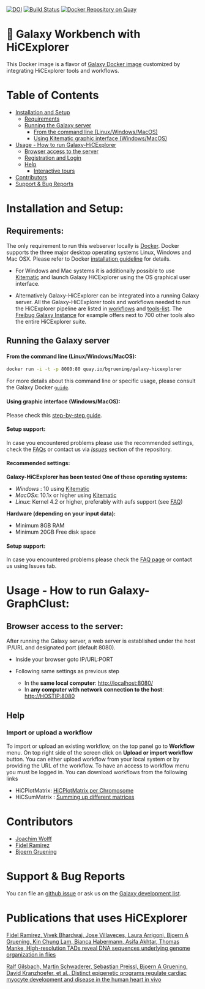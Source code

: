 [![DOI](https://zenodo.org/badge/5466/bgruening/docker-galaxy-stable.svg)](https://zenodo.org/badge/latestdoi/5466/bgruening/docker-galaxy-stable)
[![Build Status](https://travis-ci.org/deeptools/docker-galaxy-hicexplorer.svg?branch=master)](https://travis-ci.org/deeptools/docker-galaxy-hicexplorer)
[![Docker Repository on Quay](https://quay.io/repository/bgruening/galaxy-hicexplorer/status "Docker Repository on Quay")](https://quay.io/repository/bgruening/galaxy-hicexplorer)


:whale: Galaxy Workbench with HiCExplorer
=========================================

This Docker image is a flavor of [Galaxy Docker image](https://github.com/bgruening/docker-galaxy-stable) customized by integrating HiCExplorer tools and workflows.


Table of Contents
=================
 
   * [Installation and Setup](#installation-and-setup)
      * [Requirements](#requirements)
      * [Running the Galaxy server](#running-the-galaxy-server)
         * [From the command line (Linux/Windows/MacOS)](#from-the-command-line-linuxwindowsmacos)
         * [Using Kitematic graphic interface (Windows/MacOS)](#using-kitematic-graphic-interface-windowsmacos)
   * [Usage - How to run Galaxy-HiCExplorer](#usage---how-to-run-galaxy-hicexplorer)
      * [Browser access to the server](#browser-access-to-the-server)
      * [Registration and Login](#registration-and-login)
      * [Help](#help)
         * [Interactive tours](#interactive-tours)
   * [Contributors](#contributors)
   * [Support &amp; Bug Reports](#support--bug-reports)

# Installation and Setup:
## Requirements:

The only requirement to run this webserver locally is [Docker](https://docs.docker.com/installation).
Docker supports the three major desktop operating systems  Linux, Windows and Mac OSX. Please refer to Docker [installation guideline](https://docs.docker.com/installation) for details.

  * For Windows and Mac systems it is additionally possible
    to use [Kitematic](./kitematic/kitematic.md) and launch
    Galaxy HiCExplorer using the OS graphical user interface.

  * Alternatively Galaxy-HiCExplorer can be integrated into a running Galaxy server. All the Galaxy-HiCExplorer tools and workflows needed to run the 
    HiCExplorer pipeline are listed in [workflows](./workflows/) and 
    [tools-list](hicexplorer.yml).
    The [Freibug Galaxy Instance](http://galaxy.uni-freiburg.de) for example
    offers next to 700 other tools also the entire HiCExplorer suite.


## Running the Galaxy server
#### From the command line (Linux/Windows/MacOS):

```bash
docker run -i -t -p 8080:80 quay.io/bgruening/galaxy-hicexplorer
```

For more details about this command line or specific usage, please consult the Galaxy Docker [`guide`](https://github.com/bgruening/docker-galaxy-stable/blob/master/README.md).

#### Using graphic interface (Windows/MacOS):
Please check this [step-by-step guide](./kitematic/kitematic.md).

#### Setup support:
In case you encountered problems please use the recommended settings, check the [FAQs](./FAQ.md) or contact us via [*Issues*](https://github.com/deeptools/docker-galaxy-hicexplorer/issues) section of the repository.

#### Recommended settings:
**Galaxy-HiCExplorer has been tested One of these operating systems:**
* *Windows* : 10 using [Kitematic](https://kitematic.com/)
* *MacOSx*: 10.1x or higher using [Kitematic](https://kitematic.com/)
* *Linux*: Kernel 4.2 or higher, preferably with aufs support (see [FAQ](FAQ.md))

**Hardware (depending on your input data):**
* Minimum 8GB RAM
* Minimum 20GB Free disk space


#### Setup support:
In case you encountered problems please check the [FAQ page](./FAQ.md) or contact us using Issues tab.


# Usage - How to run Galaxy-GraphClust:

## Browser access to the server:
After running the Galaxy server, a web server is established under the host IP/URL and designated port (default 8080).

* Inside your browser goto IP/URL:PORT
* Following same settings as previous step

  * In the **same local computer**: [http://localhost:8080/](http://localhost:8080)
  * In **any computer with network connection to the host**: [http://HOSTIP:8080]()

## Help

### Import or upload a workflow

To import or upload an existing workflow, on the top panel go to **Workflow** menu. On top right side of the screen click on **Upload or import workflow** button. You can either upload workflow from your local system or by providing the URL of the workflow. To have an access to workflow menu you must be logged in. You can download workflows from the following links 

  * HiCPlotMatrix: [HiCPlotMatrix per Chromosome](https://github.com/deeptools/docker-galaxy-hicexplorer/blob/master/workflows/HiCExplorer.hicPlotMatrix.perChr.ga)
  * HiCSumMatrix : [Summing up different matrices](https://github.com/deeptools/docker-galaxy-hicexplorer/blob/master/workflows/HiCExplorer.hicSumMatrix.ga)

# Contributors

 - [Joachim Wolff](https://github.com/joachimwolff/)
 - [Fidel Ramirez](https://github.com/fidelram)
 - [Bjoern Gruening](https://github.com/bgruening)


# Support & Bug Reports

You can file an [github issue](https://github.com/deeptools/docker-galaxy-hicexplorer/issues) or ask us on the [Galaxy development list](http://lists.bx.psu.edu/listinfo/galaxy-dev).


# Publications that uses HiCExplorer
[Fidel Ramirez, Vivek Bhardwaj, Jose Villaveces, Laura Arrigoni, Bjoern A Gruening, Kin Chung Lam, Bianca Habermann, Asifa Akhtar, Thomas Manke, High-resolution TADs reveal DNA sequences underlying genome organization in flies
](https://www.biorxiv.org/content/early/2017/03/08/115063)

[Ralf Gilsbach, Martin Schwaderer, Sebastian Preissl, Bjoern A Gruening, David Kranzhoefer, et al., Distinct epigenetic programs regulate cardiac myocyte development and disease in the human heart in vivo](https://www.biorxiv.org/content/early/2017/10/16/203075)
